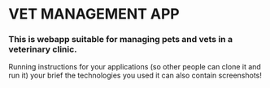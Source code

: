 # VET MANAGEMENT APP

### This is webapp suitable for managing pets and vets in a veterinary clinic.

Running instructions for your applications (so other people can clone it and run it)
your brief
the technologies you used
it can also contain screenshots!